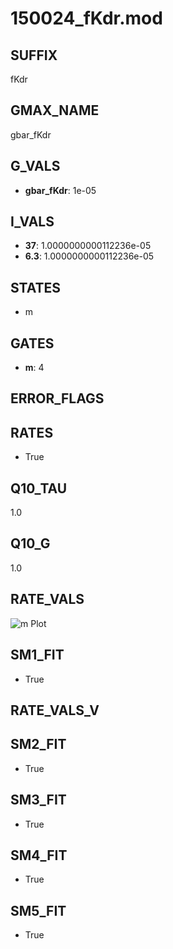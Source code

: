 # 150024_fKdr.mod

## SUFFIX

fKdr

## GMAX_NAME

gbar_fKdr

## G_VALS

- **gbar_fKdr**: 1e-05

## I_VALS

- **37**: 1.0000000000112236e-05
- **6.3**: 1.0000000000112236e-05

## STATES

- m

## GATES

- **m**: 4

## ERROR_FLAGS


## RATES

- True

## Q10_TAU

1.0

## Q10_G

1.0

## RATE_VALS

![m Plot](/Users/pbozelos/Dropbox/icg-Chai-Panos/supermodels/output_markdown_files/K/150024_fKdr.mod/images/m.png)

## SM1_FIT

- True

## RATE_VALS_V

## SM2_FIT

- True

## SM3_FIT

- True

## SM4_FIT

- True

## SM5_FIT

- True

